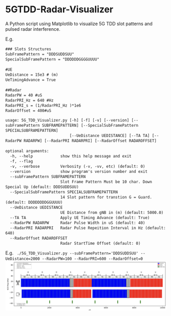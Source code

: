 # 5GTDD-Radar-Visualizer
A Python script using Matplotlib to visualize 5G TDD slot patterns and pulsed radar interference.

E.g.
```
### Slots Structures
SubFramePattern = "DDDSUDDSUU"
SpecialSubFramePattern = "DDDDDDGGGGUUUU"

#UE
UeDistance = 15e3 # (m)
UeTimingAdvance = True

##Radar
RadarPW = 40 #uS
RadarPRI_Hz = 640 #Hz
RadarPRI_s = (1/RadarPRI_Hz )*1e6
RadarOffset = 400#uS
```
```
usage: 5G_TDD_Visualizer.py [-h] [-f] [-v] [--version] [--subFramePattern SUBFRAMEPATTERN] [--SpecialSubFramePattern SPECIALSUBFRAMEPATTERN]
                            [--UeDistance UEDISTANCE] [--TA TA] [--RadarPW RADARPW] [--RadarPRI RADARPRI] [--RadarOffset RADAROFFSET]

optional arguments:
  -h, --help            show this help message and exit
  -f, --flag
  -v, --verbose         Verbosity (-v, -vv, etc) (default: 0)
  --version             show program's version number and exit
  --subFramePattern SUBFRAMEPATTERN
                        Slot Frame Pattern Must be 10 char. Down Special Up (default: DDDSUDDSUU)
  --SpecialSubFramePattern SPECIALSUBFRAMEPATTERN
                        14 Slot pattern for transtion G = Guard. (default: DDDDDDDDGGUUUU)
  --UeDistance UEDISTANCE
                        UE Distance from gNB in (m) (default: 5000.0)
  --TA TA               Apply UE Timing Advance (default: True)
  --RadarPW RADARPW     Radar Pulse Width in uS (default: 40)
  --RadarPRI RADARPRI   Radar Pulse Repeition Interval in Hz (default: 640)
  --RadarOffset RADAROFFSET
                        Radar StartTime Offset (default: 0)
```
E.g.
` ./5G_TDD_Visualizer.py --subFramePattern='DDDSUDDSUU' --UeDistance=2000 --RadarPW=100 --RadarPRI=600 --RadarOffset=0`
<img width="1423" alt="image" src="Images/ExampleOutput.jpg">



